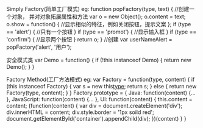 Simply Factory(简单工厂模式)
eg: function popFactory(type, text) {
        //创建一个对象， 并对对象拓展属性和方法
        var o = new Object();
        o.content = text;
        o.show = function() {
            //显示相似的特征，例如关闭按钮，提示文案
        };
        if (type == 'alert') {
            //只有一个按钮
        }
        if (type == 'promot') {
            //显示输入框
        }
        if (type == 'confirm') {
            //显示两个按钮
        }
        return o;
    }
    //创建
var userNameAlert = popFactory('alert', '用户');

安全模式类
var Demo = function() {
    if (!this instanceof Demo) {
        return new Demo();
    }
}

Factory Method(工厂方法模式)
eg: var Factory = function(type, content) {
    if (this instanceof Factory) {
        var s = new this[type](content);
        return s;
    } else {
        return new Factory(type, content);
    }
}
Factory.prototype = {
    Java: function(content) {... },
    JavaScript: function(content) {... },
    UI: function(content) {
        this.content = content;
        (function(content) {
            var div = document.createElement('div');
            div.innerHTML = content;
            div.style.border = '1px soild red';
            document.getElementById('container').appendChild(div);
        })(content)
    }
}